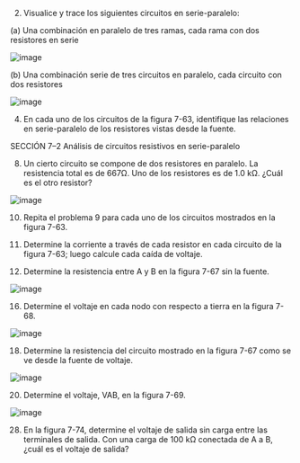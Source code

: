   2. Visualice y trace los siguientes circuitos en serie-paralelo:
  
  (a) Una combinación en paralelo de tres ramas, cada rama con dos resistores en serie
  
  ![image](https://user-images.githubusercontent.com/116693260/205915051-3784cf29-83c2-4a9c-8b79-cc613bce38ee.png)

  (b) Una combinación serie de tres circuitos en paralelo, cada circuito con dos resistores
  
  ![image](https://user-images.githubusercontent.com/116693260/205919497-412d0a42-53bb-400d-a3a4-65482770039a.png)

  4. En cada uno de los circuitos de la figura 7-63, identifique las relaciones en serie-paralelo de los resistores vistas desde la fuente.
  
  SECCIÓN 7–2 Análisis de circuitos resistivos en serie-paralelo
  
  8. Un cierto circuito se compone de dos resistores en paralelo. La resistencia total es de 667Ω. Uno de los resistores es de 1.0 kΩ. ¿Cuál es el otro resistor? 
  
  ![image](https://user-images.githubusercontent.com/116693260/205928142-e40e0f95-0483-4f4a-9d8a-5822acf993b5.png)

  10. Repita el problema 9 para cada uno de los circuitos mostrados en la figura 7-63.
  
  12. Determine la corriente a través de cada resistor en cada circuito de la figura 7-63; luego calcule cada
caída de voltaje.

  14. Determine la resistencia entre A y B en la figura 7-67 sin la fuente.
  
  ![image](https://user-images.githubusercontent.com/116693260/205959622-f4660431-9f9f-4238-bd2c-0176bbc25b00.png)

  16. Determine el voltaje en cada nodo con respecto a tierra en la figura 7-68.

  ![image](https://user-images.githubusercontent.com/116693260/205959414-2fe38a6c-9c02-4daf-84f0-d74f7174f726.png)

  18. Determine la resistencia del circuito mostrado en la figura 7-67 como se ve desde la fuente de voltaje.
  
  ![image](https://user-images.githubusercontent.com/116693260/205959622-f4660431-9f9f-4238-bd2c-0176bbc25b00.png)
  
  20. Determine el voltaje, VAB, en la figura 7-69.
  
  ![image](https://user-images.githubusercontent.com/116693260/205973652-465000b8-ec0a-4b43-bf4e-489a66f12f86.png)
  
  28. En la figura 7-74, determine el voltaje de salida sin carga entre las terminales de salida. Con una carga de 100 kΩ conectada de A a B, ¿cuál es el voltaje de salida? 

